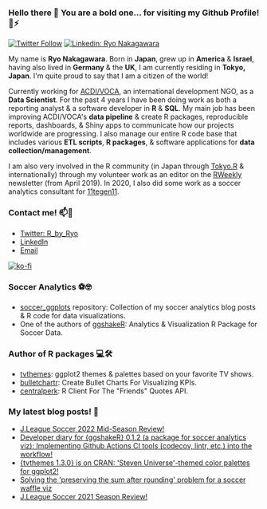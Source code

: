 ### Hello there 👋 You are a bold one... for visiting my Github Profile! 🤖⚡ 

[![Twitter Follow](https://img.shields.io/twitter/follow/R_by_Ryo?style=social)](https://twitter.com/R_by_Ryo)
[![Linkedin: Ryo Nakagawara](https://img.shields.io/badge/-ryonakagawara-blue?style=flat-square&logo=Linkedin&logoColor=white&link=https://www.linkedin.com/in/ryonakagawara/)](https://www.linkedin.com/in/ryonakagawara/)

My name is __Ryo Nakagawara__. Born in __Japan__, grew up in __America__ & __Israel__, having also lived in __Germany__ & the __UK__, I am currently residing in __Tokyo, Japan__. I'm quite proud to say that I am a citizen of the world!

Currently working for [ACDI/VOCA](https://www.acdivoca.org/), an international development NGO, as a __Data Scientist__. For the past 4 years I have been doing work as both a reporting analyst & a software developer in __R__ & __SQL__. My main job has been improving ACDI/VOCA's __data pipeline__ & create R packages, reproducible reports, dashboards, & Shiny apps to communicate how our projects worldwide are progressing. I also manage our entire R code base that includes various __ETL scripts__, __R packages__, & software applications for __data collection/management__. 

I am also very involved in the R community (in Japan through [Tokyo.R](https://tokyor.connpass.com/) & internationally) through my volunteer work as an editor on the [RWeekly](https://rweekly.org/) newsletter (from April 2019). In 2020, I also did some work as a soccer analytics consultant for [11tegen11](https://11tegen11.com/).

### Contact me! 📫💬

- [Twitter: R_by_Ryo](https://twitter.com/R_by_Ryo)
- [LinkedIn](https://www.linkedin.com/in/ryonakagawara/)
- [Email](mailto:ryonakagawara@gmail.com)

[![ko-fi](https://ko-fi.com/img/githubbutton_sm.svg)](https://ko-fi.com/O4O342A2A)

### Soccer Analytics ⚽🤓

- [soccer_ggplots](https://github.com/Ryo-N7/soccer_ggplots) repository: Collection of my soccer analytics blog posts & R code for data visualizations.
- One of the authors of [ggshakeR](https://github.com/abhiamishra/ggshakeR): Analytics & Visualization R Package for Soccer Data.

### Author of R packages 💻🛠

- [tvthemes](https://github.com/Ryo-N7/tvthemes): ggplot2 themes & palettes based on your favorite TV shows.
- [bulletchartr](https://github.com/ACDIVOCATech/bulletchartr): Create Bullet Charts For Visualizing KPIs.
- [centralperk](https://github.com/Ryo-N7/centralperk): R Client For The "Friends" Quotes API.

### My latest blog posts! 📓
<!-- BLOG-POST-LIST:START -->
- [J.League Soccer 2022 Mid-Season Review!](https://ryo-n7.github.iohttp://Ryo-N7.github.io/2022-06-15-jleague-2022-midseason-review/)
- [Developer diary for {ggshakeR} 0.1.2 &lpar;a package for soccer analytics viz&rpar;: Implementing Github Actions CI tools &lpar;codecov, lintr, etc.&rpar; into the workflow!](https://ryo-n7.github.iohttp://Ryo-N7.github.io/2022-03-23-ggshakeR-0.1.2-announcement/)
- [{tvthemes 1.3.0} is on CRAN: &#39;Steven Universe&#39;-themed color palettes for ggplot2!](https://ryo-n7.github.iohttp://Ryo-N7.github.io/2022-03-17-tvthemes-1.3.0-announcement/)
- [Solving the &#39;preserving the sum after rounding&#39; problem for a soccer waffle viz](https://ryo-n7.github.iohttp://Ryo-N7.github.io/2022-01-14-preserve-sum-rounding-soccer-viz/)
- [J.League Soccer 2021 Season Review!](https://ryo-n7.github.iohttp://Ryo-N7.github.io/2021-12-20-jleague-2021-endseason-review/)<!-- BLOG-POST-LIST:END -->
